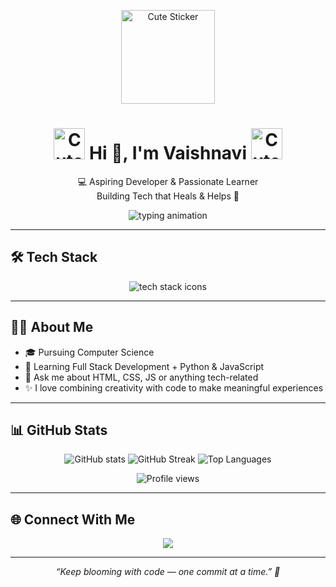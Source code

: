 <p align="center">
  <img src="https://media4.giphy.com/media/v1.Y2lkPTc5MGI3NjExY2NrdmlxdTc2M204Y2sydGJ1ZWQyOG5vb281dmJuMnhzdWUyZm42cSZlcD12MV9pbnRlcm5hbF9naWZfYnlfaWQmY3Q9cw/bT9HaxJBbit8zYRXaB/giphy.gif" width="150" alt="Cute Sticker" />
</p>

<h1 align="center"> <img src="https://media2.giphy.com/media/v1.Y2lkPTc5MGI3NjExYTE5ajhzMnc4NnYzcG1wcnRubHR3YWRsZnp4aTEwaGVrd2llZ3AwbiZlcD12MV9pbnRlcm5hbF9naWZfYnlfaWQmY3Q9cw/PG0nkeTRrsGGW0JRbb/giphy.gif" width="50" alt="Cute Sticker" />  Hi 👋, I'm Vaishnavi <img src="https://media4.giphy.com/media/v1.Y2lkPTc5MGI3NjExaTA4cHczbWJidXY1cTc3N2tsNXJuMDZzamMydmZ1NXNjOTBscWF4diZlcD12MV9pbnRlcm5hbF9naWZfYnlfaWQmY3Q9cw/uJNDUx848SxlOqF05k/giphy.gif" width="50" alt="Cute Sticker" /></h1>

<p align="center">
  💻 Aspiring Developer & Passionate Learner<br/>
  Building Tech that Heals & Helps 🌱
</p>

<p align="center">
  <img src="https://readme-typing-svg.herokuapp.com?font=Fira+Code&size=22&duration=2500&pause=800&color=ffb7c5&center=true&vCenter=true&width=480&lines=Exploring+Full+Stack+Web+Development;Python+%26+JavaScript+Learner" alt="typing animation"/>
</p>

---

## 🛠 Tech Stack

<p align="center">
  <img src="https://skillicons.dev/icons?i=html,css,js,python,java,git,github,vscode" alt="tech stack icons"/>
</p>

---

## 👩‍💻 About Me

- 🎓 Pursuing Computer Science  
- 🌱 Learning Full Stack Development + Python & JavaScript  
- 💬 Ask me about HTML, CSS, JS or anything tech-related  
- ✨ I love combining creativity with code to make meaningful experiences  

---

## 📊 GitHub Stats

<p align="center">
  <img src="https://github-readme-stats.vercel.app/api?username=45Vaishnavi&show_icons=true&hide_border=true&title_color=ffffff&icon_color=ffffff&text_color=f8e4ff&bg_color=B168C5" alt="GitHub stats" />
  <img src="https://github-readme-streak-stats.herokuapp.com/?user=45Vaishnavi&hide_border=true&background=B168C5&ring=ffffff&fire=ffffff&currStreakLabel=ffffff&sideLabels=f8e4ff&dates=f8e4ff" alt="GitHub Streak" />
  <img src="https://github-readme-stats.vercel.app/api/top-langs/?username=45Vaishnavi&layout=compact&hide_border=true&title_color=ffffff&text_color=f8e4ff&bg_color=B168C5" alt="Top Languages" />
</p>


<p align="center">
  <img src="https://komarev.com/ghpvc/?username=45vaishnavi&label=Profile%20views&color=B168C5&style=flat-square" alt="Profile views" />
</p>


---

## 🌐 Connect With Me

<p align="center">
  <a href="mailto:">
    <img src="https://img.shields.io/badge/Gmail-red?style=for-the-badge&logo=gmail&logoColor=white" />
  </a>
  <!-- Add LinkedIn or other socials here -->
</p>

---

<p align="center"><em>“Keep blooming with code — one commit at a time.” 🌸</em></p>
